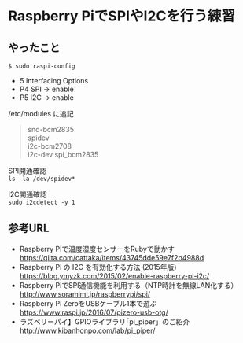 # Raspberry PiでSPIやI2Cを行う練習

## やったこと

`$ sudo raspi-config`  
- 5 Interfacing Options  
- P4 SPI -> enable  
- P5 I2C -> enable  

/etc/modules に追記  
> snd-bcm2835  
spidev  
i2c-bcm2708  
i2c-dev
spi_bcm2835

SPI開通確認  
`ls -la /dev/spidev*`

I2C開通確認  
`sudo i2cdetect -y 1`

## 参考URL

* Raspberry PIで温度湿度センサーをRubyで動かす  
https://qiita.com/cattaka/items/43745dde59e7f2b4988d  
* Raspberry Pi の I2C を有効化する方法 (2015年版)  
https://blog.ymyzk.com/2015/02/enable-raspberry-pi-i2c/
* Raspberry PiでSPI通信機能を利用する（NTP時計を無線LAN化する）  
http://www.soramimi.jp/raspberrypi/spi/
* Raspberry Pi ZeroをUSBケーブル1本で遊ぶ  
https://www.raspi.jp/2016/07/pizero-usb-otg/
* ラズベリーパイ】GPIOライブラリ｢pi_piper」のご紹介
http://www.kibanhonpo.com/lab/pi_piper/